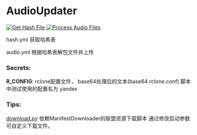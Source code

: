 # AudioUpdater

[![Get Hash File](https://github.com/Virace2022/AudioUpdater/actions/workflows/hash.yml/badge.svg)](https://github.com/Virace2022/AudioUpdater/actions/workflows/hash.yml)
[![Process Audio Files](https://github.com/Virace2022/AudioUpdater/actions/workflows/audio.yml/badge.svg)](https://github.com/Virace2022/AudioUpdater/actions/workflows/audio.yml)


hash.yml 获取哈希表

audio.yml 根据哈希表解包文件并上传



### Secrets: 

**R_CONFIG**: rclone配置文件， base64处理后的文本(base64 rclone.conf)
脚本中测试使用的配置名为 yandex


### Tips: 
[download.py](download.py) 依赖ManifestDownloader的联盟资源下载脚本
通过修改启动参数可自定义下载文件。